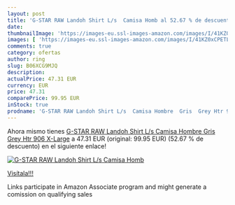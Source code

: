 ```yaml
---
layout: post
title: 'G-STAR RAW Landoh Shirt L/s  Camisa Homb al 52.67 % de descuento'
date: 
thumbnailImage: 'https://images-eu.ssl-images-amazon.com/images/I/41KZ0xCPETL._SL200_.jpg'
images: [ 'https://images-eu.ssl-images-amazon.com/images/I/41KZ0xCPETL._SL200_.jpg' ]
comments: true
category: ofertas
author: ring
slug: B06XCG9MJQ
description:
actualPrice: 47.31 EUR
currency: EUR
price: 47.31
comparePrice: 99.95 EUR
inStock: true
prodname: 'G-STAR RAW Landoh Shirt L/s  Camisa Hombre  Gris  Grey Htr 906   X-Large'
---
```


Ahora mismo tienes [G-STAR RAW Landoh Shirt L/s  Camisa Hombre  Gris  Grey Htr 906   X-Large](https://www.amazon.es/dp/B06XCG9MJQ/?tag=tolees-21) a 47.31 EUR (original: 99.95 EUR) (52.67 %  de descuento) en el siguiente enlace!

[![G-STAR RAW Landoh Shirt L/s  Camisa Homb](https://images-eu.ssl-images-amazon.com/images/I/41KZ0xCPETL._SL200_.jpg)](https://www.amazon.es/dp/B06XCG9MJQ/?tag=tolees-21)

[Visítala!!!](https://www.amazon.es/dp/B06XCG9MJQ/?tag=tolees-21)

Links participate in Amazon Associate program and might generate a comission on qualifying sales
